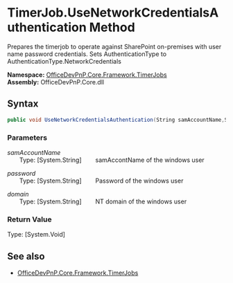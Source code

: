 # TimerJob.UseNetworkCredentialsAuthentication Method  
Prepares the timerjob to operate against SharePoint on-premises with user name password credentials. Sets AuthenticationType 
            to AuthenticationType.NetworkCredentials  

**Namespace:** [OfficeDevPnP.Core.Framework.TimerJobs](OfficeDevPnP.Core.Framework.TimerJobs.md)  
**Assembly:** OfficeDevPnP.Core.dll  
## Syntax
```C#
public void UseNetworkCredentialsAuthentication(String samAccountName,String password,String domain)
```
### Parameters
*samAccountName*  
&emsp;&emsp;Type: [System.String] 
&emsp;&emsp;samAccontName of the windows user  
  
*password*  
&emsp;&emsp;Type: [System.String] 
&emsp;&emsp;Password of the windows user  
  
*domain*  
&emsp;&emsp;Type: [System.String] 
&emsp;&emsp;NT domain of the windows user  
  
### Return Value
Type: [System.Void]  

## See also
- [OfficeDevPnP.Core.Framework.TimerJobs](OfficeDevPnP.Core.Framework.TimerJobs.md)
